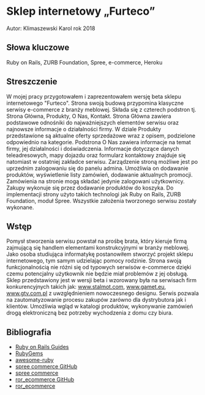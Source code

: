 # Sklep internetowy „Furteco”
Autor: Klimaszewski Karol rok 2018

## Słowa kluczowe
Ruby on Rails, ZURB Foundation, Spree, e-commerce, Heroku

## Streszczenie
W mojej pracy przygotowałem i zaprezentowałem wersję beta sklepu internetowego "Furteco". Strona swoją budową przypomina klasyczne serwisy e-commerce z branży meblowej. Składa się z czterech podstron tj. Strona Główna, Produkty, O Nas, Kontakt. Strona Główna zawiera podstawowe odnośniki do najważniejszych elementów serwisu oraz najnowsze informacje o działalności firmy. W dziale Produkty przedstawione są aktualne oferty sprzedażowe wraz z opisem, podzielone odpowiednio na kategorie. Podstrona O Nas zawiera informacje na temat firmy, jej działalności i doświadczenia. Informacje dotyczące danych teleadresowych, mapy dojazdu oraz formularz kontaktowy znajduje się natomiast w ostatniej zakładce serwisu. Zarządzenie stroną możliwe jest po uprzednim zalogowaniu się do panelu admina. Umożliwia on dodawanie produktów, wyświetlenie listy zamówień, dodawanie aktualnych promocji. Zamówienia na stronie mogą składać jedynie zalogowani użytkownicy. Zakupy wykonuje się przez dodawanie produktów do koszyka. Do implementacji strony użyto takich technologi jak Ruby on Rails, ZURB Foundation, moduł Spree. Wszystkie założenia tworzonego serwisu zostały wykonane. 

## Wstęp
Pomysł stworzenia serwisu powstał na prośbę brata, który kieruje firmą zajmującą się handlem elementami konstrukcyjnymi w branży meblowej. Jako osoba studiująca informatykę postanowiłem stworzyć projekt sklepu internetowego, tym samym udzielając pomocy rodzinie. Strona swoją funkcjonalnością nie różni się od typowych serwisów e-commerce dzięki czemu potencjalny użytkownik nie będzie miał problemów z jej obsługą. Sklep przedstawiony jest w wersji beta i wzorowany była na serwisach firm konkurencyjnych takich jak: www.stalmot.com, www.gamet.eu, www.gtv.com.pl z uwzględnieniem nowoczesnego designu. Serwis pozwala na zautomatyzowanie procesu zakupów zarówno dla dystrybutora jak i klientów. Umożliwia wgląd w katalogi produktów, wykonywanie zamówień drogą elektroniczną bez potrzeby wychodzenia z domu czy biura.

## Bibliografia
- [Ruby on Rails Guides](http://guides.rubyonrails.org/)
- [RubyGems](https://rubygems.org/)
- [awesome-ruby](http://awesome-ruby.com/)
- [spree commerce GitHub](https://github.com/spree/spree)
- [spree commerce](http://guides.spreecommerce.org/)
- [ror_ecommerce GitHub](https://github.com/drhenner/ror_ecommerce)
- [ror_ecommerce](http://www.ror-e.com/)

